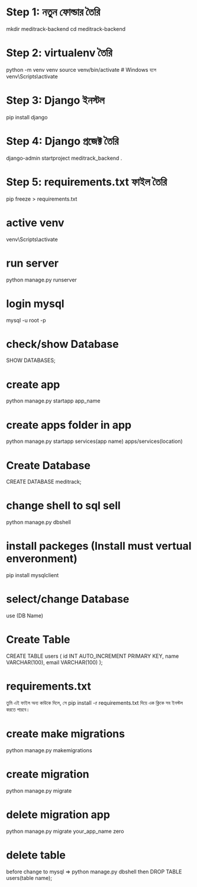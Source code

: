 # Step 1: নতুন ফোল্ডার তৈরি
mkdir meditrack-backend
cd meditrack-backend

# Step 2: virtualenv তৈরি
python -m venv venv
source venv/bin/activate  # Windows হলে venv\Scripts\activate

# Step 3: Django ইনস্টল
pip install django

# Step 4: Django প্রজেক্ট তৈরি
django-admin startproject meditrack_backend .

# Step 5: requirements.txt ফাইল তৈরি
pip freeze > requirements.txt

# active venv
venv\Scripts\activate

# run server
python manage.py runserver

# login mysql 
mysql -u root -p

# check/show Database
SHOW DATABASES;

# create app
python manage.py startapp app_name

# create apps folder in app
python manage.py startapp services(app name) apps/services(location)

# Create Database
CREATE DATABASE meditrack;

# change shell to sql sell
python manage.py dbshell

# install packeges (Install must vertual enveronment)
pip install mysqlclient

# select/change Database
use (DB Name)

# Create Table 
CREATE TABLE users (
    id INT AUTO_INCREMENT PRIMARY KEY,
    name VARCHAR(100),
    email VARCHAR(100)
);

# requirements.txt 
তুমি এই ফাইল অন্য কাউকে দিলে, সে pip install -r requirements.txt দিয়ে এক ক্লিকে সব ইনস্টল করতে পারবে।

# create make migrations
python manage.py makemigrations

# create migration
python manage.py migrate

# delete migration app
python manage.py migrate your_app_name zero

# delete table
before change to mysql => python manage.py dbshell
then
DROP TABLE users(table name);